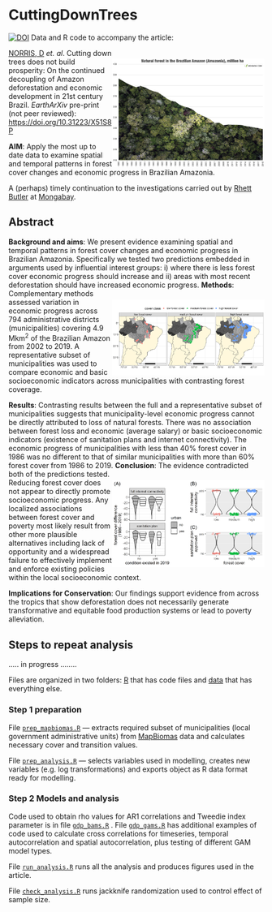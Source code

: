 # CuttingDownTrees

<a href="https://zenodo.org/badge/latestdoi/490787288"><img src="https://zenodo.org/badge/490787288.svg" alt="DOI"></a> Data and R code to accompany the article:

<img align="right" src="data/www/natural_forest_cover_brazilian_amazon.jpg" alt="Amazon forest cover" width="300" style="margin-top: 20px">

[NORRIS, D](https://scholar.google.com/citations?user=pi4S-KkAAAAJ&hl=en&oi=ao) *et. al*. Cutting down trees does not build prosperity: On the continued decoupling of Amazon deforestation and economic development in 21st century Brazil. *EarthArXiv* pre-print (not peer reviewed): https://doi.org/10.31223/X51S8P 

<strong>AIM</strong>: Apply the most up to date data to examine spatial and temporal patterns in forest cover changes and economic progress in Brazilian Amazonia.

A (perhaps) timely continuation to the investigations carried out by [Rhett Butler](https://news.mongabay.com/by/rhett-a-butler/) at [Mongabay](https://news.mongabay.com/2021/11/amazon-deforestation-unexpectedly-surges-22-to-highest-level-since-2006/). 

## Abstract

<strong>Background and aims</strong>: 
We present evidence examining spatial and temporal patterns in forest cover changes and economic progress in Brazilian Amazonia. Specifically we tested two predictions embedded in arguments used by influential interest groups: i) where there is less forest cover economic progress should increase and ii) areas with most recent deforestation should have increased economic progress. 
<img align="right" src="data/figures/fig1_map_studyarea.png" alt="Amazon study" width="300" style="margin-top: 20px">
<strong>Methods</strong>: 
Complementary methods assessed variation in economic progress across 794 administrative districts (municipalities) covering 4.9 Mkm<sup>2</sup> of the Brazilian Amazon from 2002 to 2019. A representative subset of municipalities was used to compare economic and basic socioeconomic indicators across municipalities with contrasting forest coverage.  

<strong>Results</strong>: 
Contrasting results between the full and a representative subset of municipalities suggests that municipality-level economic progress cannot be directly attributed to loss of natural forests. There was no association between forest loss and economic (average salary) or basic socioeconomic indicators (existence of sanitation plans and internet connectivity). The economic progress of municipalities with less than 40% forest cover in 1986 was no different to that of similar municipalities with more than 60% forest cover from 1986 to 2019. 
<img align="right" src="data/figures/fig4_socioeconomic_matched.png" alt="socioeconomic" width="300" style="margin-top: 20px">
<strong>Conclusion</strong>: 
The evidence contradicted both of the predictions tested. Reducing forest cover does not appear to directly promote socioeconomic progress. Any localized associations between forest cover and poverty most likely result from other more plausible alternatives including lack of opportunity and a widespread failure to effectively implement and enforce existing policies within the local socioeconomic context.

<strong>Implications for Conservation</strong>: 
Our findings support evidence from across the tropics that show deforestation does not necessarily generate transformative and equitable food production systems or lead to poverty alleviation. 

## Steps to repeat analysis

..... in progress ........

Files are organized in two folders: [R](https://github.com/darrennorris/CuttingDownTrees/tree/main/R) that has code files and [data](https://github.com/darrennorris/CuttingDownTrees/tree/main/data) that has everything else.

### Step 1 preparation

File <a href="https://github.com/darrennorris/CuttingDownTrees/blob/main/R/prep_mapbiomas.R"><code>prep_mapbiomas.R</code></a> — extracts required subset of municipalities (local government administrative units) from [MapBiomas](https://mapbiomas.org/en/statistics) data and calculates necessary cover and transition values.

File <a href="https://github.com/darrennorris/CuttingDownTrees/blob/main/R/prep_analysis.R"><code>prep_analysis.R</code></a> — selects variables used in modelling, creates new variables (e.g. log transformations) and exports object as R data format ready for modelling.

### Step 2 Models and analysis

Code used to obtain rho values for AR1 correlations and Tweedie index parameter is in file <a href="https://github.com/darrennorris/CuttingDownTrees/blob/main/R/gdp_bams.R"><code>gdp_bams.R</code></a> . File <a href="https://github.com/darrennorris/CuttingDownTrees/blob/main/R/gdp_gams.R"><code>gdp_gams.R</code></a> has additional examples of code used to calculate cross correlations for timeseries, temporal autocorrelation and spatial autocorrelation, plus testing of different GAM model types. 

File <a href="https://github.com/darrennorris/CuttingDownTrees/blob/main/R/run_analysis.R"><code>run_analysis.R</code></a> runs all the analysis and produces figures used in the article. 

File <a href="https://github.com/darrennorris/CuttingDownTrees/blob/main/R/check_analysis.R"><code>check_analysis.R</code></a> runs jackknife randomization used to control effect of sample size.
